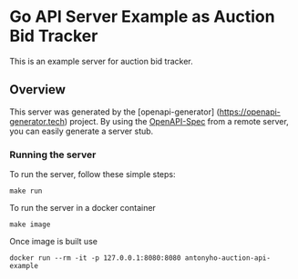 # Go API Server Example as Auction Bid Tracker

This is an example server for auction bid tracker.

## Overview
This server was generated by the [openapi-generator]
(https://openapi-generator.tech) project.
By using the [OpenAPI-Spec](https://github.com/OAI/OpenAPI-Specification) from a remote server, you can easily generate a server stub.  

### Running the server
To run the server, follow these simple steps:

```
make run
```

To run the server in a docker container
```
make image
```

Once image is built use
```
docker run --rm -it -p 127.0.0.1:8080:8080 antonyho-auction-api-example
```